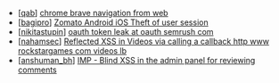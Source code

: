 * [[qab](https://hackerone.com/qab)] [chrome  brave navigation from web](https://hackerone.com/reports/415967)
* [[bagipro](https://hackerone.com/bagipro)] [ Zomato Android iOS Theft of user session](https://hackerone.com/reports/328486)
* [[nikitastupin](https://hackerone.com/nikitastupin)] [ oauth token leak at oauth semrush com](https://hackerone.com/reports/314814)
* [[nahamsec](https://hackerone.com/nahamsec)] [Reflected XSS in Videos via calling a callback http  www rockstargames com videos  lb ](https://hackerone.com/reports/151276)
* [[anshuman_bh](https://hackerone.com/anshuman_bh)] [ IMP - Blind XSS in the admin panel for reviewing comments](https://hackerone.com/reports/197337)

